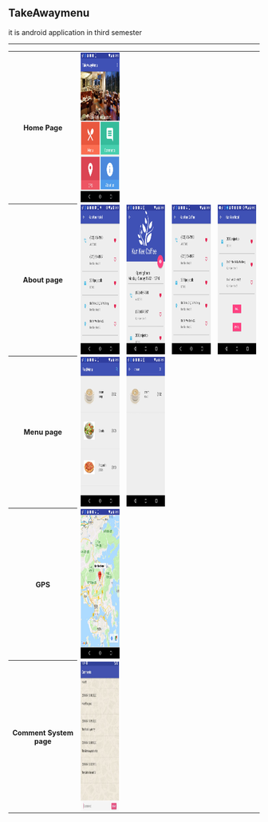 <!DOCTYPE html>
<html>
<body>
<h2>TakeAwaymenu</h2>
<p>it is android application in third semester </p><hr />

<table style="width:100%">
  <tr>
     <th>Home Page</th>
    <td><img style="float: right;" src="/image/home.jpeg" width="125" height="300" ></td>
  </tr>
  <tr>
    <th>About page</th> 
      <td><img style="float: right;" src="/image/about.jpeg" width="125" height="300"  > </td>
     <td><img style="float: right;" src="/image/about2.jpeg" width="125" height="300"  > </td>
     <td><img style="float: right;" src="/image/about3.jpeg" width="125" height="300"  > </td>
     <td><img style="float: right;" src="/image/about4.jpeg" width="125" height="300"  > </td>
  </tr>
  <tr>
    <th>Menu page</th>
    <td><img style="float: right;" src="/image/menu.jpeg" width="125" height="300"  > </td>
     <td><img style="float: right;" src="/image/menu2.jpeg" width="125" height="300"  > </td>
  </tr>
  <tr>
     <th>GPS </th>
     <td><img style="float: right;" src="/image/gps.jpeg" width="125" height="300"  > </td>
  </tr>
   <tr>
     <th>Comment System page </th>
     <td><img style="float: right;" src="/image/CommentSystem.png" width="125" height="300"  > </td>
  </tr>
</table>

</body>
</html>


